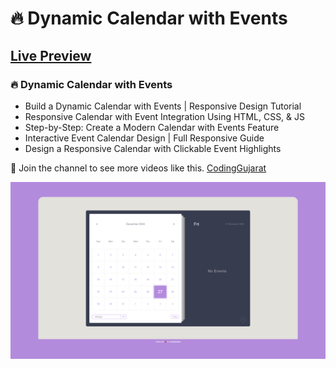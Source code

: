 # 🔥 Dynamic Calendar with Events
## [Live Preview](https://amanayak.github.io/Create-Responsive-Calendar-With-Events/)
### 🔥 Dynamic Calendar with Events

- Build a Dynamic Calendar with Events | Responsive Design Tutorial
- Responsive Calendar with Event Integration Using HTML, CSS, & JS
- Step-by-Step: Create a Modern Calendar with Events Feature
- Interactive Event Calendar Design | Full Responsive Guide
- Design a Responsive Calendar with Clickable Event Highlights

💙 Join the channel to see more videos like this. [CodingGujarat](https://www.youtube.com/@CodingGujarat)

![preview img](/preview.png)







